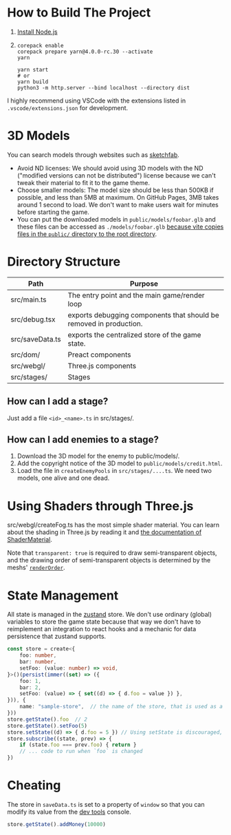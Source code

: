 # How to Build The Project

1. [Install Node.js](https://nodejs.org/en/download/)
2. ```shell
   corepack enable
   corepack prepare yarn@4.0.0-rc.30 --activate
   yarn

   yarn start
   # or
   yarn build
   python3 -m http.server --bind localhost --directory dist
   ```

I highly recommend using VSCode with the extensions listed in `.vscode/extensions.json` for development.

# 3D Models
You can search models through websites such as [sketchfab](https://sketchfab.com/search?features=downloadable&licenses=322a749bcfa841b29dff1e8a1bb74b0b&licenses=7c23a1ba438d4306920229c12afcb5f9&licenses=b9ddc40b93e34cdca1fc152f39b9f375&type=models).
- Avoid ND licenses: We should avoid using 3D models with the ND ("modified versions can not be distributed") license because we can't tweak their material to fit it to the game theme.
- Choose smaller models: The model size should be less than 500KB if possible, and less than 5MB at maximum. On GitHub Pages, 3MB takes around 1 second to load. We don't want to make users wait for minutes before starting the game.
- You can put the downloaded models in `public/models/foobar.glb` and these files can be accessed as `./models/foobar.glb` [because vite copies files in the `public/` directory to the root directory](https://vitejs.dev/guide/assets.html#the-public-directory).

# Directory Structure
| Path | Purpose |
|-|-|
| src/main.ts | The entry point and the main game/render loop |
| src/debug.tsx | exports debugging components that should be removed in production. |
| src/saveData.ts | exports the centralized store of the game state. |
| src/dom/ | Preact components |
| src/webgl/ | Three.js components |
| src/stages/ | Stages |

## How can I add a stage?
Just add a file `<id>_<name>.ts` in src/stages/.

## How can I add enemies to a stage?
1. Download the 3D model for the enemy to public/models/.
2. Add the copyright notice of the 3D model to `public/models/credit.html`.
3. Load the file in `createEnemyPools` in `src/stages/....ts`. We need two models, one alive and one dead.

# Using Shaders through Three.js
src/webgl/createFog.ts has the most simple shader material. You can learn about the shading in Three.js by reading it and [the documentation of ShaderMaterial](https://threejs.org/docs/#api/en/materials/ShaderMaterial).

Note that `transparent: true` is required to draw semi-transparent objects, and the drawing order of semi-transparent objects is determined by the meshs' [`renderOrder`](https://threejs.org/docs/#api/en/core/Object3D.renderOrder).

# State Management
All state is managed in the [zustand](https://github.com/pmndrs/zustand) store. We don't use ordinary (global) variables to store the game state because that way we don't have to reimplement an integration to react hooks and a mechanic for data persistence that zustand supports.

```typescript
const store = create<{
    foo: number,
    bar: number,
    setFoo: (value: number) => void,
}>()(persist(immer((set) => ({
    foo: 1,
    bar: 2,
    setFoo: (value) => { set((d) => { d.foo = value }) },
})), {
    name: "sample-store",  // the name of the store, that is used as a key for the localStorage
}))
store.getState().foo  // 2
store.getState().setFoo(5)
store.setState((d) => { d.foo = 5 }) // Using setState is discouraged, because it makes it difficult to add code to run when the value changes. (You can also use subscribe(), but it obfuscates the execution order.)
store.subscribe((state, prev) => {
    if (state.foo === prev.foo) { return }
    // ... code to run when `foo` is changed
})
```

# Cheating
The store in `saveData.ts` is set to a property of `window` so that you can modify its value from the [dev tools](https://developer.chrome.com/docs/devtools/open/) console.

```typescript
store.getState().addMoney(10000)
```
